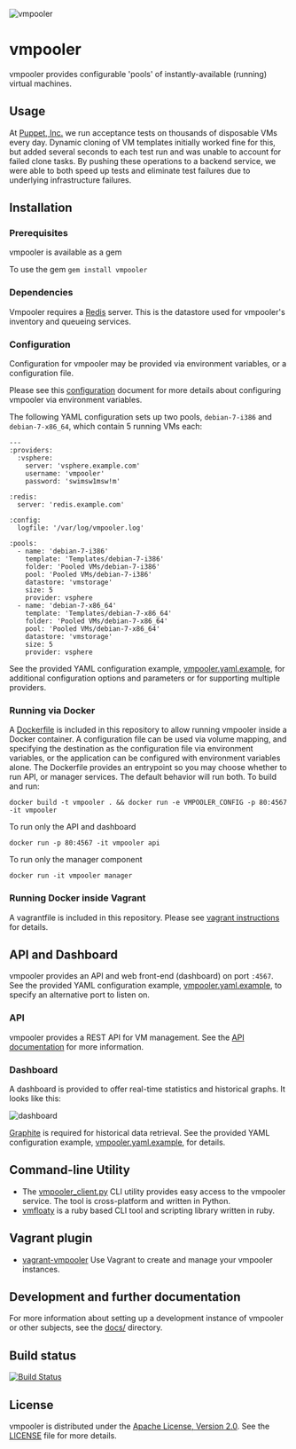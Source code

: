 ![vmpooler](https://raw.github.com/sschneid/vmpooler/master/lib/vmpooler/public/img/logo.gif)

# vmpooler

vmpooler provides configurable 'pools' of instantly-available (running) virtual machines.


## Usage

At [Puppet, Inc.](http://puppet.com) we run acceptance tests on thousands of disposable VMs every day.  Dynamic cloning of VM templates initially worked fine for this, but added several seconds to each test run and was unable to account for failed clone tasks.  By pushing these operations to a backend service, we were able to both speed up tests and eliminate test failures due to underlying infrastructure failures.


## Installation

### Prerequisites

vmpooler is available as a gem

To use the gem `gem install vmpooler`

### Dependencies

Vmpooler requires a [Redis](http://redis.io/) server. This is the datastore used for vmpooler's inventory and queueing services.

### Configuration

Configuration for vmpooler may be provided via environment variables, or a configuration file.

Please see this [configuration](docs/configuration.md) document for more details about configuring vmpooler via environment variables.

The following YAML configuration sets up two pools, `debian-7-i386` and `debian-7-x86_64`, which contain 5 running VMs each:

```
---
:providers:
  :vsphere:
    server: 'vsphere.example.com'
    username: 'vmpooler'
    password: 'swimsw1msw!m'

:redis:
  server: 'redis.example.com'

:config:
  logfile: '/var/log/vmpooler.log'

:pools:
  - name: 'debian-7-i386'
    template: 'Templates/debian-7-i386'
    folder: 'Pooled VMs/debian-7-i386'
    pool: 'Pooled VMs/debian-7-i386'
    datastore: 'vmstorage'
    size: 5
    provider: vsphere
  - name: 'debian-7-x86_64'
    template: 'Templates/debian-7-x86_64'
    folder: 'Pooled VMs/debian-7-x86_64'
    pool: 'Pooled VMs/debian-7-x86_64'
    datastore: 'vmstorage'
    size: 5
    provider: vsphere
```

See the provided YAML configuration example, [vmpooler.yaml.example](vmpooler.yaml.example), for additional configuration options and parameters or for supporting multiple providers.

### Running via Docker

A [Dockerfile](Dockerfile) is included in this repository to allow running vmpooler inside a Docker container. A configuration file can be used via volume mapping, and specifying the destination as the configuration file via environment variables, or the application can be configured with environment variables alone. The Dockerfile provides an entrypoint so you may choose whether to run API, or manager services. The default behavior will run both. To build and run:

```
docker build -t vmpooler . && docker run -e VMPOOLER_CONFIG -p 80:4567 -it vmpooler
```

To run only the API and dashboard

```
docker run -p 80:4567 -it vmpooler api
```

To run only the manager component

```
docker run -it vmpooler manager
```

### Running Docker inside Vagrant

A vagrantfile is included in this repository. Please see [vagrant instructions](docs/vagrant.md) for details.

## API and Dashboard

vmpooler provides an API and web front-end (dashboard) on port `:4567`.  See the provided YAML configuration example, [vmpooler.yaml.example](vmpooler.yaml.example), to specify an alternative port to listen on.

### API

vmpooler provides a REST API for VM management.  See the [API documentation](docs/API.md) for more information.

### Dashboard

A dashboard is provided to offer real-time statistics and historical graphs.  It looks like this:

![dashboard](https://raw.github.com/sschneid/vmpooler/gh-pages/img/screenshots/dashboard.png)

[Graphite](http://graphite.wikidot.com/) is required for historical data retrieval.  See the provided YAML configuration example, [vmpooler.yaml.example](vmpooler.yaml.example), for details.

## Command-line Utility

- The [vmpooler_client.py](https://github.com/puppetlabs/vmpooler-client) CLI utility provides easy access to the vmpooler service. The tool is cross-platform and written in Python.
- [vmfloaty](https://github.com/briancain/vmfloaty) is a ruby based CLI tool and scripting library written in ruby.

## Vagrant plugin

- [vagrant-vmpooler](https://github.com/briancain/vagrant-vmpooler) Use Vagrant to create and manage your vmpooler instances.

## Development and further documentation

For more information about setting up a development instance of vmpooler or other subjects, see the [docs/](docs) directory.

## Build status

[![Build Status](https://travis-ci.org/puppetlabs/vmpooler.png?branch=master)](https://travis-ci.org/puppetlabs/vmpooler)


## License

vmpooler is distributed under the [Apache License, Version 2.0](http://www.apache.org/licenses/LICENSE-2.0.html).  See the [LICENSE](LICENSE) file for more details.
